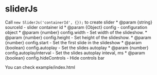 # sliderJs
Call ```new SliderJs('containerId', {});``` to create slider
    * @param {string} sourceId - slider container id
    * @param {Object} config - configuration object
    * @param {number} config.width - Set width of the slideshow.
    * @param {number} config.height - Set height of the slideshow.
    * @param {number} config.start - Set the first slide in the slideshow
    * @param {boolean} config.autoplay - Set the slides autoplay
    * @param {number} config.autoplayInterval - Set the slides autoplay inteval, ms
    * @param {boolean} config.hideControls - Hide controls bar

You can check example/index.html